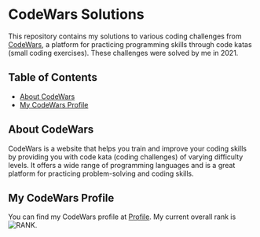 # CodeWars Solutions

This repository contains my solutions to various coding challenges from [CodeWars](https://www.codewars.com/), a platform for practicing programming skills through code katas (small coding exercises). These challenges were solved by me in 2021.

## Table of Contents

- [About CodeWars](#about-codewars)
- [My CodeWars Profile](#my-codewars-profile)

## About CodeWars

CodeWars is a website that helps you train and improve your coding skills by providing you with code kata (coding challenges) of varying difficulty levels. It offers a wide range of programming languages and is a great platform for practicing problem-solving and coding skills.

## My CodeWars Profile

You can find my CodeWars profile at [Profile](https://www.codewars.com/users/Belka13). My current overall rank is ![RANK](https://www.codewars.com/users/Belka13/badges/micro).
